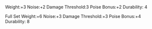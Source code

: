 Weight:+3
Noise:+2
Damage Threshold:3
Poise Bonus:+2
Durability: 4

Full Set
Weight:+6
Noise:+3
Damage Threshold:+3
Poise Bonus:+4
Durability: 8
